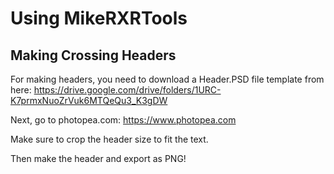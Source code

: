  # Using MikeRXRTools

 ## Making Crossing Headers

For making headers, you need to download a Header.PSD file template from here: https://drive.google.com/drive/folders/1URC-K7prmxNuoZrVuk6MTQeQu3_K3gDW

Next, go to photopea.com: https://www.photopea.com

Make sure to crop the header size to fit the text.

Then make the header and export as PNG!
